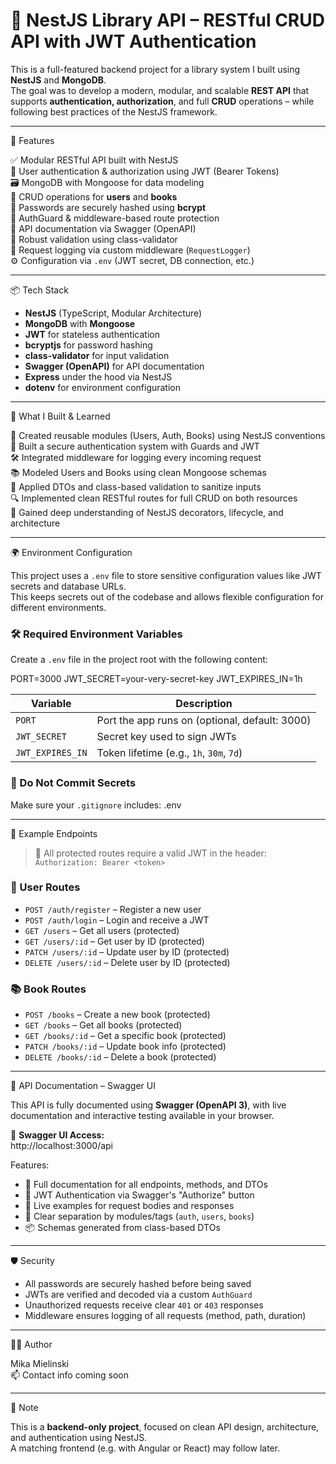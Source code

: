 # 🧠 NestJS Library API – RESTful CRUD API with JWT Authentication

This is a full-featured backend project for a library system I built using **NestJS** and **MongoDB**.  
The goal was to develop a modern, modular, and scalable **REST API** that supports **authentication, authorization**, and full **CRUD** operations – while following best practices of the NestJS framework.

---

🚀 Features

✅ Modular RESTful API built with NestJS  
🔐 User authentication & authorization using JWT (Bearer Tokens)  
🗃️ MongoDB with Mongoose for data modeling  
🧱 CRUD operations for **users** and **books**  
🔐 Passwords are securely hashed using **bcrypt**  
🧩 AuthGuard & middleware-based route protection  
📄 API documentation via Swagger (OpenAPI)  
🧹 Robust validation using class-validator  
🧾 Request logging via custom middleware (`RequestLogger`)  
⚙️ Configuration via `.env` (JWT secret, DB connection, etc.)

---

📦 Tech Stack

- **NestJS** (TypeScript, Modular Architecture)
- **MongoDB** with **Mongoose**
- **JWT** for stateless authentication
- **bcryptjs** for password hashing
- **class-validator** for input validation
- **Swagger (OpenAPI)** for API documentation
- **Express** under the hood via NestJS
- **dotenv** for environment configuration

---

📄 What I Built & Learned

🧱 Created reusable modules (Users, Auth, Books) using NestJS conventions  
🔐 Built a secure authentication system with Guards and JWT  
🛠 Integrated middleware for logging every incoming request  
📚 Modeled Users and Books using clean Mongoose schemas  
🧼 Applied DTOs and class-based validation to sanitize inputs  
🔍 Implemented clean RESTful routes for full CRUD on both resources  
🧠 Gained deep understanding of NestJS decorators, lifecycle, and architecture

---

🌍 Environment Configuration

This project uses a `.env` file to store sensitive configuration values like JWT secrets and database URLs.  
This keeps secrets out of the codebase and allows flexible configuration for different environments.

### 🛠 Required Environment Variables

Create a `.env` file in the project root with the following content:

PORT=3000
JWT_SECRET=your-very-secret-key
JWT_EXPIRES_IN=1h

| Variable         | Description                                    |
| ---------------- | ---------------------------------------------- |
| `PORT`           | Port the app runs on (optional, default: 3000) |
| `JWT_SECRET`     | Secret key used to sign JWTs                   |
| `JWT_EXPIRES_IN` | Token lifetime (e.g., `1h`, `30m`, `7d`)       |

### 🚫 Do Not Commit Secrets

Make sure your `.gitignore` includes: .env

---

🧪 Example Endpoints

> 📘 All protected routes require a valid JWT in the header:  
> `Authorization: Bearer <token>`

### 🧑 User Routes

- `POST /auth/register` – Register a new user
- `POST /auth/login` – Login and receive a JWT
- `GET /users` – Get all users (protected)
- `GET /users/:id` – Get user by ID (protected)
- `PATCH /users/:id` – Update user by ID (protected)
- `DELETE /users/:id` – Delete user by ID (protected)

### 📚 Book Routes

- `POST /books` – Create a new book (protected)
- `GET /books` – Get all books (protected)
- `GET /books/:id` – Get a specific book (protected)
- `PATCH /books/:id` – Update book info (protected)
- `DELETE /books/:id` – Delete a book (protected)

---

📘 API Documentation – Swagger UI

This API is fully documented using **Swagger (OpenAPI 3)**, with live documentation and interactive testing available in your browser.

🔗 **Swagger UI Access:**  
http://localhost:3000/api

Features:

- 📖 Full documentation for all endpoints, methods, and DTOs
- 🔐 JWT Authentication via Swagger's "Authorize" button
- 🧾 Live examples for request bodies and responses
- 💬 Clear separation by modules/tags (`auth`, `users`, `books`)
- 📦 Schemas generated from class-based DTOs

---

🛡️ Security

- All passwords are securely hashed before being saved
- JWTs are verified and decoded via a custom `AuthGuard`
- Unauthorized requests receive clear `401` or `403` responses
- Middleware ensures logging of all requests (method, path, duration)

---

👨‍💻 Author

Mika Mielinski  
📫 Contact info coming soon

---

📌 Note

This is a **backend-only project**, focused on clean API design, architecture, and authentication using NestJS.  
A matching frontend (e.g. with Angular or React) may follow later.
